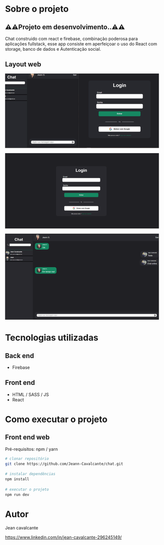 # Sobre o projeto

##  ⚠⚠Projeto em desenvolvimento..⚠⚠

Chat construido com react e firebase, combinação poderosa para aplicações fullstack, esse app consiste em aperfeiçoar o uso do React com storage, banco de dados e Autenticação social.

## Layout web
 ![](https://github.com/Jeann-Cavalcante/assets-projects/blob/main/Chat/chatOnline.gif?raw=true)

 ![](https://raw.githubusercontent.com/Jeann-Cavalcante/assets-projects/main/Chat/Login.png)

 ![](https://raw.githubusercontent.com/Jeann-Cavalcante/assets-projects/main/Chat/Chat.png)


# Tecnologias utilizadas
## Back end
- Firebase

## Front end
- HTML / SASS / JS
- React

# Como executar o projeto

## Front end web
Pré-requisitos: npm / yarn

```bash
# clonar repositório
git clone https://github.com/Jeann-Cavalcante/chat.git

# instalar dependências
npm install

# executar o projeto
npm run dev
```

# Autor

Jean cavalcante

https://www.linkedin.com/in/jean-cavalcante-296245149/
